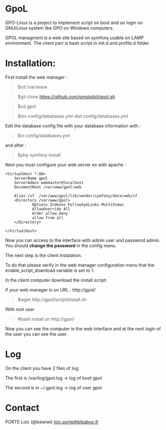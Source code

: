 GpoL
====
GPO-Linux is a project to implement script on boot and on login on GNU/Linux system like GPO on Windows computers.

GPOL managment is a web site based on symfony usable on LAMP environment. The client part is bash script in init.d and
profile.d folder.


Installation:
====
First install the web manager :
>$cd /var/www

>$git clone https://github.com/pmsipilot/gpol.git

>$cd gpol

>$mv config/databases.yml-dist config/databases.yml

Edit the database config file with your database information with :
>$vi config/databases.yml

and after :
>$php symfony install

Next you must configure your web server
ex with apache :

    <VirtualHost *:80>
	    ServerName gpol
	    ServerAdmin webmaster@localhost
	    DocumentRoot /var/www/gpol/web

	    Alias /sf  /var/www/gpol/lib/vendor/symfony/data/web/sf
	    <Directory /var/www/gpol>
                Options Indexes FollowSymLinks MultiViews
                AllowOverride All
                Order allow,deny
                allow from all
	    </Directory>

    </VirtualHost>


Now  you can access to the interface with admin user and password admin.
You should **change the password** in the config menu.

The next step is the client instalation.

To do that please verify in the web manager configuration menu that the enable\_script\_download variable is set to 1.

In the client computer download the install script:

if your web manager is on URL : http://gpol/

>$wget http://gpol/script/install.sh

With root user
>\#bash install.sh http://gpol/

Now you can see the computer in the web interface and at the next login of the user you can see the user.

Log
====
On the client you have 2 files of log:

The first is /var/log/gpol.log -> log of boot gpol

The second is in ~/.gpol.log -> log of user gpol



Contact
====
PORTE Loïc (@bewiwi) loic.porte@bibabox.fr